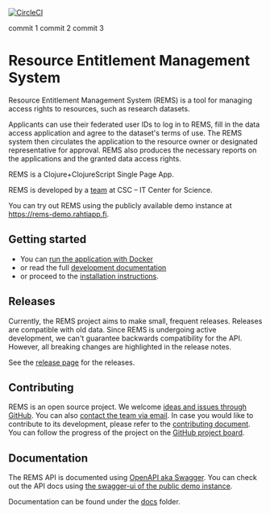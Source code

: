 [![CircleCI](https://circleci.com/gh/CSCfi/rems.svg?style=svg)](https://circleci.com/gh/CSCfi/rems)

commit 1
commit 2
commit 3


# Resource Entitlement Management System

Resource Entitlement Management System (REMS) is a tool for managing access rights to resources, such as research datasets.

Applicants can use their federated user IDs to log in to REMS, fill in the data access application and agree to the dataset's terms of use. The REMS system then circulates the application to the resource owner or designated representative for approval. REMS also produces the necessary reports on the applications and the granted data access rights.

REMS is a Clojure+ClojureScript Single Page App.

REMS is developed by a [team](mailto:rems@csc.fi) at CSC – IT Center for Science.

You can try out REMS using the publicly available demo instance at <https://rems-demo.rahtiapp.fi>.

## Getting started

- You can [run the application with Docker](docs/development.md#Running-the-application-with-Docker)
- or read the full [development documentation](docs/development.md)
- or proceed to the [installation instructions](docs/installing-upgrading.md).

## Releases

Currently, the REMS project aims to make small, frequent releases.
Releases are compatible with old data. Since REMS is undergoing active
development, we can't guarantee backwards compatibility for the API.
However, all breaking changes are highlighted in the release notes.

See the [release page](https://github.com/CSCfi/rems/releases) for the releases.

## Contributing

REMS is an open source project.
We welcome [ideas and issues through GitHub](https://github.com/CSCfi/rems/issues).
You can also [contact the team via email](mailto:rems@csc.fi).
In case you would like to contribute to its development, please refer to the [contributing document](CONTRIBUTING.md).
You can follow the progress of the project on the [GitHub project board](https://github.com/CSCfi/rems/projects/1).

## Documentation

The REMS API is documented using
[OpenAPI aka Swagger](https://swagger.io/docs/specification/about/).
You can check out the API docs using
[the swagger-ui of the public demo instance](https://rems-demo.rahtiapp.fi/swagger-ui).

Documentation can be found under the [docs](./docs) folder.
